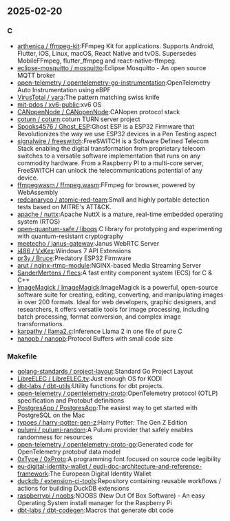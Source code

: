 ## 2025-02-20

### C

* [arthenica / ffmpeg-kit](https://github.com/arthenica/ffmpeg-kit):FFmpeg Kit for applications. Supports Android, Flutter, iOS, Linux, macOS, React Native and tvOS. Supersedes MobileFFmpeg, flutter_ffmpeg and react-native-ffmpeg.
* [eclipse-mosquitto / mosquitto](https://github.com/eclipse-mosquitto/mosquitto):Eclipse Mosquitto - An open source MQTT broker
* [open-telemetry / opentelemetry-go-instrumentation](https://github.com/open-telemetry/opentelemetry-go-instrumentation):OpenTelemetry Auto Instrumentation using eBPF
* [VirusTotal / yara](https://github.com/VirusTotal/yara):The pattern matching swiss knife
* [mit-pdos / xv6-public](https://github.com/mit-pdos/xv6-public):xv6 OS
* [CANopenNode / CANopenNode](https://github.com/CANopenNode/CANopenNode):CANopen protocol stack
* [coturn / coturn](https://github.com/coturn/coturn):coturn TURN server project
* [Spooks4576 / Ghost_ESP](https://github.com/Spooks4576/Ghost_ESP):Ghost ESP is a ESP32 Firmware that Revolutionizes the way we use ESP32 devices in a Pen Testing aspect
* [signalwire / freeswitch](https://github.com/signalwire/freeswitch):FreeSWITCH is a Software Defined Telecom Stack enabling the digital transformation from proprietary telecom switches to a versatile software implementation that runs on any commodity hardware. From a Raspberry PI to a multi-core server, FreeSWITCH can unlock the telecommunications potential of any device.
* [ffmpegwasm / ffmpeg.wasm](https://github.com/ffmpegwasm/ffmpeg.wasm):FFmpeg for browser, powered by WebAssembly
* [redcanaryco / atomic-red-team](https://github.com/redcanaryco/atomic-red-team):Small and highly portable detection tests based on MITRE's ATT&CK.
* [apache / nuttx](https://github.com/apache/nuttx):Apache NuttX is a mature, real-time embedded operating system (RTOS)
* [open-quantum-safe / liboqs](https://github.com/open-quantum-safe/liboqs):C library for prototyping and experimenting with quantum-resistant cryptography
* [meetecho / janus-gateway](https://github.com/meetecho/janus-gateway):Janus WebRTC Server
* [i486 / VxKex](https://github.com/i486/VxKex):Windows 7 API Extensions
* [pr3y / Bruce](https://github.com/pr3y/Bruce):Predatory ESP32 Firmware
* [arut / nginx-rtmp-module](https://github.com/arut/nginx-rtmp-module):NGINX-based Media Streaming Server
* [SanderMertens / flecs](https://github.com/SanderMertens/flecs):A fast entity component system (ECS) for C & C++
* [ImageMagick / ImageMagick](https://github.com/ImageMagick/ImageMagick):ImageMagick is a powerful, open-source software suite for creating, editing, converting, and manipulating images in over 200 formats. Ideal for web developers, graphic designers, and researchers, it offers versatile tools for image processing, including batch processing, format conversion, and complex image transformations.
* [karpathy / llama2.c](https://github.com/karpathy/llama2.c):Inference Llama 2 in one file of pure C
* [nanopb / nanopb](https://github.com/nanopb/nanopb):Protocol Buffers with small code size

### Makefile

* [golang-standards / project-layout](https://github.com/golang-standards/project-layout):Standard Go Project Layout
* [LibreELEC / LibreELEC.tv](https://github.com/LibreELEC/LibreELEC.tv):Just enough OS for KODI
* [dbt-labs / dbt-utils](https://github.com/dbt-labs/dbt-utils):Utility functions for dbt projects.
* [open-telemetry / opentelemetry-proto](https://github.com/open-telemetry/opentelemetry-proto):OpenTelemetry protocol (OTLP) specification and Protobuf definitions
* [PostgresApp / PostgresApp](https://github.com/PostgresApp/PostgresApp):The easiest way to get started with PostgreSQL on the Mac
* [typoes / harry-potter-gen-z](https://github.com/typoes/harry-potter-gen-z):Harry Potter: The Gen Z Edition
* [pulumi / pulumi-random](https://github.com/pulumi/pulumi-random):A Pulumi provider that safely enables randomness for resources
* [open-telemetry / opentelemetry-proto-go](https://github.com/open-telemetry/opentelemetry-proto-go):Generated code for OpenTelemetry protobuf data model
* [0xType / 0xProto](https://github.com/0xType/0xProto):A programming font focused on source code legibility
* [eu-digital-identity-wallet / eudi-doc-architecture-and-reference-framework](https://github.com/eu-digital-identity-wallet/eudi-doc-architecture-and-reference-framework):The European Digital Identity Wallet
* [duckdb / extension-ci-tools](https://github.com/duckdb/extension-ci-tools):Repository containing reusable workflows / actions for building DuckDB extensions
* [raspberrypi / noobs](https://github.com/raspberrypi/noobs):NOOBS (New Out Of Box Software) - An easy Operating System install manager for the Raspberry Pi
* [dbt-labs / dbt-codegen](https://github.com/dbt-labs/dbt-codegen):Macros that generate dbt code

